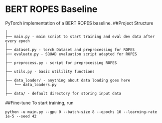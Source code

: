 # BERT ROPES Baseline
PyTorch implementation of a BERT ROPES baseline.
##Project Structure

```pytorch-template/
│
├── main.py - main script to start training and eval dev data after every epoch
│
├── dataset.py - torch Dataset and preprocessing for ROPES
├── evaluate.py - SQUAD evaluation script adapted for ROPES
│
├── preprocess.py - script for preprocessing ROPES 
│
├── utils.py - basic utilility functions
│
├── data_loader/ - anything about data loading goes here
│   └── data_loaders.py
│
├── data/ - default directory for storing input data
```
##Fine-tune
To start training, run

`python -u main.py --gpu 0 --batch-size 8 --epochs 10 --learning-rate 1e-5 --seed 42`

